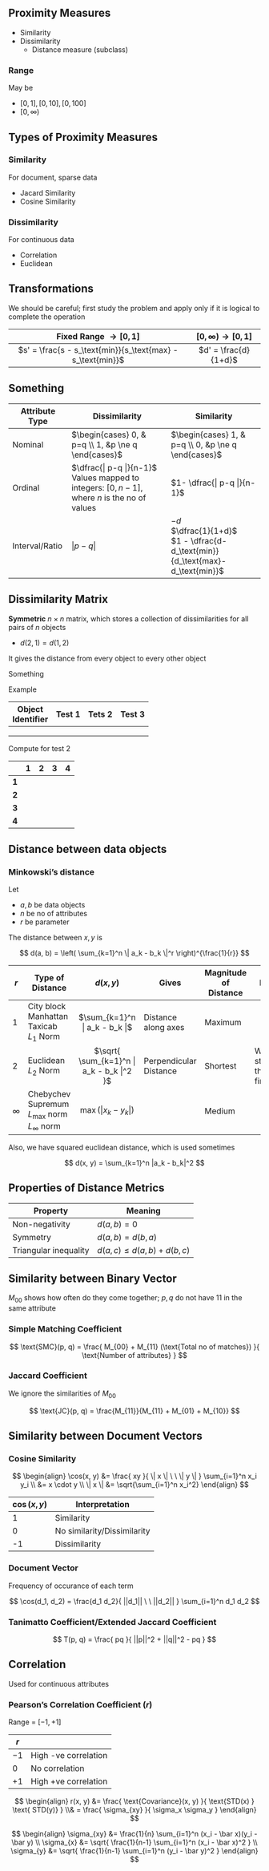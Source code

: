 ## Proximity Measures

- Similarity
- Dissimilarity
    - Distance measure (subclass)

### Range

May be

- $[0, 1], [0, 10], [0, 100]$
- $[0, \infty)$

## Types of Proximity Measures

### Similarity

For document, sparse data

- Jacard Similarity
- Cosine Similarity

### Dissimilarity

For continuous data

- Correlation
- Euclidean

## Transformations

We should be careful; first study the problem and apply only if it is logical to complete the operation

|                  Fixed Range $\to [0, 1]$                   | $[0, \infty) \to [0, 1]$ |
| :---------------------------------------------------------: | :----------------------: |
| $s' = \frac{s - s_\text{min}}{s_\text{max} - s_\text{min}}$ |   $d' = \frac{d}{1+d}$   |

## Something

| Attribute Type | Dissimilarity                                                | Similarity                                                   |
| -------------- | ------------------------------------------------------------ | ------------------------------------------------------------ |
| Nominal        | $\begin{cases} 0, & p=q \\ 1, &p \ne q \end{cases}$          | $\begin{cases} 1, & p=q \\ 0, &p \ne q \end{cases}$          |
| Ordinal        | $\dfrac{\| p-q \|}{n-1}$<br />Values mapped to integers: $[0, n-1]$, where $n$ is the no of values | $1- \dfrac{\| p-q \|}{n-1}$  |
| Interval/Ratio | $\|p-q\|$                                                      | $-d$ <br /> $\dfrac{1}{1+d}$ <br /> $1 - \dfrac{d-d_\text{min}}{d_\text{max}-d_\text{min}}$ |

## Dissimilarity Matrix

**Symmetric** $n \times n$ matrix, which stores a collection of dissimilarities for all pairs of $n$ objects

- $d(2, 1) = d(1, 2)$

It gives the distance from every object to every other object

Something

Example

| Object<br />Identifier | Test 1 | Tets 2 | Test 3 |
| ---------------------- | ------ | ------ | ------ |
|                        |        |        |        |
|                        |        |        |        |
|                        |        |        |        |

Compute for test 2

|       |  1   |  2   |  3   |  4   |
| :---: | :--: | :--: | :--: | :--: |
| **1** |      |      |      |      |
| **2** |      |      |      |      |
| **3** |      |      |      |      |
| **4** |      |      |      |      |

## Distance between data objects

### Minkowski’s distance

Let

- $a, b$ be data objects
- $n$ be no of attributes
- $r$ be parameter

The distance between $x,y$ is

$$
d(a, b) =
\left(
\sum_{k=1}^n
\| a_k - b_k \|^r
\right)^{\frac{1}{r}}
$$

| $r$      | Type of Distance                                             |               $d(x, y)$               | Gives                  | Magnitude of Distance | Remarks                               |
| -------- | ------------------------------------------------------------ | :-----------------------------------: | ---------------------- | --------------------- | ------------------------------------- |
| 1        | City block<br />Manhattan<br />Taxicab<br />$L_1$ Norm       |      $\sum_{k=1}^n \| a_k - b_k \|$       | Distance along axes    | Maximum               |                                       |
| 2        | Euclidean<br />$L_2$ Norm                                    | $\sqrt{ \sum_{k=1}^n \| a_k - b_k \|^2 }$ | Perpendicular Distance | Shortest              | We need to standardize the data first |
| $\infty$ | Chebychev<br />Supremum<br />$L_{\max}$ norm<br />$L_\infty$ norm |          $\max (\| x_k - y_k \|)$          |                        | Medium                |                                       |

Also, we have squared euclidean distance, which is used sometimes

$$
d(x, y) =
\sum_{k=1}^n |a_k - b_k|^2
$$

## Properties of Distance Metrics

| Property              | Meaning                         |
| --------------------- | ------------------------------- |
| Non-negativity        | $d(a, b) = 0$                   |
| Symmetry              | $d(a, b) = d(b, a)$             |
| Triangular inequality | $d(a, c) \le d(a, b) + d(b, c)$ |

## Similarity between Binary Vector

$M_{00}$ shows how often do they come together; $p, q$ do not have 11 in the same attribute

### Simple Matching Coefficient

$$
\text{SMC}(p, q) =
\frac{
M_{00} + M_{11} (\text{Total no of matches})
}{
\text{Number of attributes}
}
$$

### Jaccard Coefficient

We ignore the similarities of $M_{00}$

$$
\text{JC}(p, q) =
\frac{M_{11}}{M_{11} + M_{01} + M_{10}}
$$

## Similarity between Document Vectors

### Cosine Similarity

$$
\begin{align}
\cos(x, y) &= \frac{
xy
}{
\| x \| \ \ \| y \|
}
\sum_{i=1}^n x_i y_i \\
&= x \cdot y \\
\| x \| &= \sqrt{\sum_{i=1}^n x_i^2}
\end{align} 
$$

| $\cos (x, y)$ | Interpretation              |
| ------------- | --------------------------- |
| 1             | Similarity                  |
| 0             | No similarity/Dissimilarity |
| -1            | Dissimilarity               |

### Document Vector

Frequency of occurance of each term

$$
\cos(d_1, d_2) =
\frac{d_1 d_2}{
||d_1|| \ \ ||d_2||
}
\sum_{i=1}^n d_1 d_2
$$

### Tanimatto Coefficient/Extended Jaccard Coefficient

$$
T(p, q) =
\frac{
pq
}{
||p||^2 + ||q||^2 - pq
}
$$

## Correlation

Used for continuous attributes

### Pearson’s Correlation Coefficient ($r$)

Range = $[-1, +1]$

| $r$  |                      |
| ---- | -------------------- |
| $-1$ | High -ve correlation |
| $0$  | No correlation       |
| $+1$ | High +ve correlation |

$$
\begin{align}
r(x, y)
&= \frac{
\text{Covariance}(x, y)
}{
\text{STD(x) } \text{ STD(y)}
} \\& = \frac{
\sigma_{xy}
}{
\sigma_x \sigma_y
}
\end{align}
$$

$$
\begin{align}
\sigma_{xy}
&= \frac{1}{n} \sum_{i=1}^n (x_i - \bar x)(y_i - \bar y) \\
\sigma_{x}
&= \sqrt{
\frac{1}{n-1} \sum_{i=1}^n (x_i - \bar x)^2
} \\
\sigma_{y}
&= \sqrt{
\frac{1}{n-1} \sum_{i=1}^n (y_i - \bar y)^2
}
\end{align}
$$

